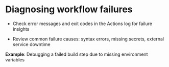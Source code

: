 # Diagnosing workflow failures

- Check error messages and exit codes in the Actions log for failure insights

- Review common failure causes: syntax errors, missing secrets, external service downtime

**Example**: Debugging a failed build step due to missing environment variables
